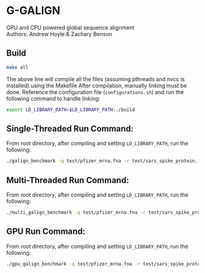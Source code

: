 # G-GALIGN
GPU and CPU powered global sequence alignment \
Authors: Andrew Hoyle & Zachary Benson

## Build
```bash
make all
```
The above line will compile all the files (assuming pthreads and nvcc is installed) using the Makefile
After compilation, manually linking must be done.
Reference the configuration file (`configurations.sh`) and run the following command to handle linking:
```bash
export LD_LIBRARY_PATH=$LD_LIBRARY_PATH:./build
```

## Single-Threaded Run Command:
From root directory, after compiling and setting `LD_LIBRARY_PATH`, run the following:
```bash
./galign_benchmark -q test/pfizer_mrna.fna -r test/sars_spike_protein.fna -o output.txt -g -2 -p -1 -m 1
```

## Multi-Threaded Run Command:
From root directory, after compiling and setting `LD_LIBRARY_PATH`, run the following:
```bash
./multi_galign_benchmark -q test/pfizer_mrna.fna -r test/sars_spike_protein.fna -o output.txt -g -2 -p -1 -m 1
```

## GPU Run Command:
From root directory, after compiling and setting `LD_LIBRARY_PATH`, run the following:
```bash
./gpu_galign_benchmark -q test/pfizer_mrna.fna -r test/sars_spike_protein.fna -o output.txt -g -2 -p -1 -m 1
```